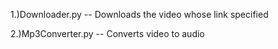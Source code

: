 1.)Downloader.py -- Downloads the video whose link specified

2.)Mp3Converter.py -- Converts video to audio
